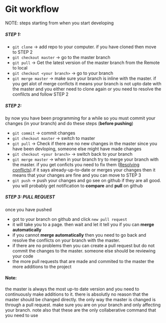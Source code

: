 # Git workflow

NOTE: steps starting from when you start developing

##### STEP 1:
- `git clone`           -> add repo to your computer. if you have cloned then move to STEP 2
- `git checkout master` -> go to the master branch
- `git pull`            -> Get the latest version of the master branch from the Remote to local 
- `git checkout <your branch>` -> go to your branch 
- `git merge master`    -> make sure your branch is inline with the master. if you get alot of merge conficts it means your branch is not upto date with the master and you either need to clone again or you need to resolve the confilcts and follow STEP 2

##### STEP 2:
by now you have been programming for a while so you must commit your changes (in your branch) and do these steps (**before pushing**)
- `git commit`          -> commit changes
- `git checkout master` -> switch to master
- `git pull`            -> Check if there are no new changes in the master since you have been devloping, someone else might have made changes
- `git checkout <your branch>` -> switch back to your branch
- `git merge master`    -> when in your branch try to merge your branch with the master. if you get conficts you need to fix them ([Resolving conflicts](https://www.youtube.com/watch?v=zz7NuSCH6II)).if it says already-up-to-date or merges your changes then it means that your changes are fine and you can move to STEP 3
- `git push`            -> push your changes and go see on github if they are all good. you will probably get notification to **compare** and **pull** on github

##### STEP 3: PULL REQUEST
once you have pushed
- got to your branch on github and click `new pull request`
- it will take you to a page. then wait and let it tell you if you can **merge automatically**
- if you cannot **merge automatically** then you need to go back and resolve the conflicts on your branch with the master.
- if there are no problems then you can create a pull request but do not commit the changes to the master. someone else should be reviewing your code
- the more pull requests that are made and commited to the master the more additions to the project

#### Note: 
the master is always the most up-to date version and you need to continuously make additions to it.
there is absolutly no reason that the master should be changed directly. the only way the master is changed is through a pull request.
make sure you are on your branch and only affecting your branch. note also that these are the only collaberative command that you need to use



